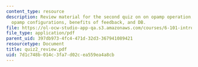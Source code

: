 ```yaml
---
content_type: resource
description: Review material for the second quiz on on opamp operation, general relations,
  opamp configurations, benefits of feedback, and DB.
file: https://ol-ocw-studio-app-qa.s3.amazonaws.com/courses/6-101-introductory-analog-electronics-laboratory-spring-2007/7d1c748b014c3fa7d02cea559ea4a8cb_quiz2_review.pdf
file_type: application/pdf
parent_uid: 397db973-4fc4-471d-32d3-367941089421
resourcetype: Document
title: quiz2_review.pdf
uid: 7d1c748b-014c-3fa7-d02c-ea559ea4a8cb
---
```


